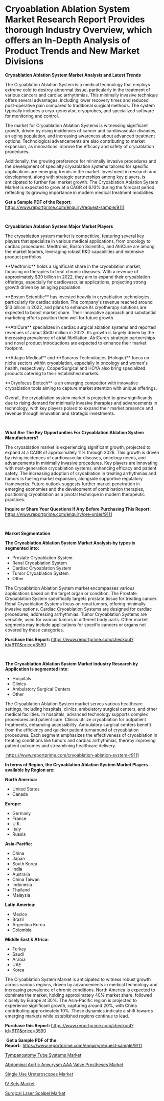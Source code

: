 <p><h1>Cryoablation Ablation System Market Research Report Provides thorough Industry Overview, which offers an In-Depth Analysis of Product Trends and New Market Divisions</h1></p><p><strong>Cryoablation Ablation System Market Analysis and Latest Trends</strong></p>
<p><p>The Cryoablation Ablation System is a medical technology that employs extreme cold to destroy abnormal tissue, particularly in the treatment of various cancers and cardiac arrhythmias. This minimally invasive technique offers several advantages, including lower recovery times and reduced post-operative pain compared to traditional surgical methods. The system typically includes a cryo-generator, cryoprobes, and specialized software for monitoring and control.</p><p>The market for Cryoablation Ablation Systems is witnessing significant growth, driven by rising incidences of cancer and cardiovascular diseases, an aging population, and increasing awareness about advanced treatment options. Technological advancements are also contributing to market expansion, as innovations improve the efficacy and safety of cryoablation procedures. </p><p>Additionally, the growing preference for minimally invasive procedures and the development of specialty cryoablation systems tailored for specific applications are emerging trends in the market. Investment in research and development, along with strategic partnerships among key players, is anticipated to further fuel market growth. The Cryoablation Ablation System Market is expected to grow at a CAGR of 6.10% during the forecast period, reflecting its growing importance in modern medical treatment modalities.</p></p>
<p><strong>Get a Sample PDF of the Report:&nbsp;</strong> <a href="https://www.reportprime.com/enquiry/request-sample/9111?utm_campaign=1080&utm_medium=2&utm_source=Github&utm_content=ia&utm_term=20032025&utm_id=cryoablation-ablation-system">https://www.reportprime.com/enquiry/request-sample/9111</a></p>
<p>&nbsp;</p>
<p><strong>Cryoablation Ablation System Major Market Players</strong></p>
<p><p>The cryoablation system market is competitive, featuring several key players that specialize in various medical applications, from oncology to cardiac procedures. Medtronic, Boston Scientific, and AtriCure are among the market leaders, leveraging robust R&D capabilities and extensive product portfolios.</p><p>**Medtronic** holds a significant share in the cryoablation market, focusing on therapies to treat chronic diseases. With a revenue of approximately $30 billion in 2022, they aim to expand their cryoablation offerings, especially for cardiovascular applications, projecting strong growth driven by an aging population.</p><p>**Boston Scientific** has invested heavily in cryoablation technologies, particularly for cardiac ablation. The company's revenue reached around $13 billion in 2022, and plans to enhance its cryotherapy solutions are expected to boost market share. Their innovative approach and substantial marketing efforts position them well for future growth.</p><p>**AtriCure** specializes in cardiac surgical ablation systems and reported revenues of about $500 million in 2022. Its growth is largely driven by the increasing prevalence of atrial fibrillation. AtriCure’s strategic partnerships and novel product introductions are expected to enhance their market footprint.</p><p>**Adagio Medical** and **Sanarus Technologies (Hologic)** focus on niche sectors within cryoablation, especially in oncology and women's health, respectively. CooperSurgical and HOYA also bring specialized products catering to their established markets.</p><p>**Cryofocus Biotech** is an emerging competitor with innovative cryoablation tools aiming to capture market attention with unique offerings. </p><p>Overall, the cryoablation system market is projected to grow significantly due to rising demand for minimally invasive therapies and advancements in technology, with key players poised to expand their market presence and revenue through innovation and strategic investments.</p></p>
<p>&nbsp;</p>
<p><strong>What Are The Key Opportunities For Cryoablation Ablation System Manufacturers?</strong></p>
<p><p>The cryoablation market is experiencing significant growth, projected to expand at a CAGR of approximately 11% through 2028. This growth is driven by rising incidences of cardiovascular diseases, oncology needs, and advancements in minimally invasive procedures. Key players are innovating with next-generation cryoablation systems, enhancing efficacy and patient safety. The increasing adoption of cryoablation in treating arrhythmias and tumors is fueling market expansion, alongside supportive regulatory frameworks. Future outlook suggests further market penetration in emerging economies and the development of combination therapies, positioning cryoablation as a pivotal technique in modern therapeutic practices.</p></p>
<p><strong>Inquire or Share Your Questions If Any Before Purchasing This Report:</strong> <a href="https://www.reportprime.com/enquiry/pre-order/9111?utm_campaign=1080&utm_medium=2&utm_source=Github&utm_content=ia&utm_term=20032025&utm_id=cryoablation-ablation-system">https://www.reportprime.com/enquiry/pre-order/9111</a></p>
<p>&nbsp;</p>
<p><strong>Market Segmentation</strong></p>
<p><strong>The Cryoablation Ablation System Market Analysis by types is segmented into:</strong></p>
<p><ul><li>Prostate Cryoablation System</li><li>Renal Cryoablation System</li><li>Cardiac Cryoablation System</li><li>Tumor Cryoablation System</li><li>Other</li></ul></p>
<p><p>The Cryoablation Ablation System market encompasses various applications based on the target organ or condition. The Prostate Cryoablation System specifically targets prostate tissue for treating cancer. Renal Cryoablation Systems focus on renal tumors, offering minimally invasive options. Cardiac Cryoablation Systems are designed for cardiac procedures, addressing arrhythmias. Tumor Cryoablation Systems are versatile, used for various tumors in different body parts. Other market segments may include applications for specific cancers or organs not covered by these categories.</p></p>
<p><strong>Purchase this Report:&nbsp;</strong><a href="https://www.reportprime.com/checkout?id=9111&price=3590&utm_campaign=1080&utm_medium=2&utm_source=Github&utm_content=ia&utm_term=20032025&utm_id=cryoablation-ablation-system">https://www.reportprime.com/checkout?id=9111&price=3590</a></p>
<p>&nbsp;</p>
<p><strong>The Cryoablation Ablation System Market Industry Research by Application is segmented into:</strong></p>
<p><ul><li>Hospitals</li><li>Clinics</li><li>Ambulatory Surgical Centers</li><li>Other</li></ul></p>
<p><p>The Cryoablation Ablation System market serves various healthcare settings, including hospitals, clinics, ambulatory surgical centers, and other medical facilities. In hospitals, advanced technology supports complex procedures and patient care. Clinics utilize cryoablation for outpatient treatments, enhancing accessibility. Ambulatory surgical centers benefit from the efficiency and quicker patient turnaround of cryoablation procedures. Each segment emphasizes the effectiveness of cryoablation in treating conditions like tumors and cardiac arrhythmias, thereby improving patient outcomes and streamlining healthcare delivery.</p></p>
<p><a href="https://www.reportprime.com/cryoablation-ablation-system-r9111?utm_campaign=1080&utm_medium=2&utm_source=Github&utm_content=ia&utm_term=20032025&utm_id=cryoablation-ablation-system">&nbsp;https://www.reportprime.com/cryoablation-ablation-system-r9111</a></p>
<p><strong>In terms of Region, the Cryoablation Ablation System Market Players available by Region are:</strong></p>
<p>
    <p> <strong> North America: </strong>
        <ul>
            <li>United States</li>
            <li>Canada</li>
        </ul>
        </p> 
    <p> <strong> Europe: </strong>
        <ul>
            <li>Germany</li>
            <li>France</li>
            <li>U.K.</li>
            <li>Italy</li>
            <li>Russia</li>
        </ul>
        </p> 
    <p> <strong> Asia-Pacific: </strong>
        <ul>
            <li>China</li>
            <li>Japan</li>
            <li>South Korea</li>
            <li>India</li>
            <li>Australia</li>
            <li>China Taiwan</li>
            <li>Indonesia</li>
            <li>Thailand</li>
            <li>Malaysia</li>
        </ul>
        </p> 
    <p> <strong> Latin America: </strong>
        <ul>
            <li>Mexico</li>
            <li>Brazil</li>
            <li>Argentina Korea</li>
            <li>Colombia</li>
        </ul>
        </p> 
    <p> <strong> Middle East & Africa: </strong>
        <ul>
            <li>Turkey</li>
            <li>Saudi</li>
            <li>Arabia</li>
            <li>UAE</li>
            <li>Korea</li>
        </ul>
    </p>
    </p>
<p><p>The Cryoablation System Market is anticipated to witness robust growth across various regions, driven by advancements in medical technology and increasing prevalence of chronic conditions. North America is expected to dominate the market, holding approximately 40% market share, followed closely by Europe at 30%. The Asia-Pacific region is projected to experience significant growth, capturing around 20%, with China contributing approximately 10%. These dynamics indicate a shift towards emerging markets while established regions continue to lead.</p></p>
<p><strong>Purchase this Report: </strong><a href="https://www.reportprime.com/checkout?id=9111&price=3590&utm_campaign=1080&utm_medium=2&utm_source=Github&utm_content=ia&utm_term=20032025&utm_id=cryoablation-ablation-system">https://www.reportprime.com/checkout?id=9111&price=3590</a></p>
<p>&nbsp;<strong>Get a Sample PDF of the Report:&nbsp;&nbsp;</strong><a href="https://www.reportprime.com/enquiry/request-sample/9111?utm_campaign=1080&utm_medium=2&utm_source=Github&utm_content=ia&utm_term=20032025&utm_id=cryoablation-ablation-system">https://www.reportprime.com/enquiry/request-sample/9111</a></p>
<p><strong></strong></p>
<p><p><a href="https://github.com/atawanyeze/Market-Research-Report-List-1/blob/main/tympanostomy-tube-systems-market.md?utm_campaign=1080&utm_medium=2&utm_source=Github&utm_content=ia&utm_term=20032025&utm_id=cryoablation-ablation-system">Tympanostomy Tube Systems Market</a></p><p><a href="https://github.com/pezezlarue7h/Market-Research-Report-List-1/blob/main/abdominal-aortic-aneurysm-aaa-valve-prostheses-market.md?utm_campaign=1080&utm_medium=2&utm_source=Github&utm_content=ia&utm_term=20032025&utm_id=cryoablation-ablation-system">Abdominal Aortic Aneurysm AAA Valve Prostheses Market</a></p><p><a href="https://github.com/rueffmuoloqw/Market-Research-Report-List-1/blob/main/single-use-ureteroscopes-market.md?utm_campaign=1080&utm_medium=2&utm_source=Github&utm_content=ia&utm_term=20032025&utm_id=cryoablation-ablation-system">Single Use Ureteroscopes Market</a></p><p><a href="https://github.com/onutsheinz/Market-Research-Report-List-1/blob/main/iv-sets-market.md?utm_campaign=1080&utm_medium=2&utm_source=Github&utm_content=ia&utm_term=20032025&utm_id=cryoablation-ablation-system">IV Sets Market</a></p><p><a href="https://github.com/lazloklitz2e/Market-Research-Report-List-1/blob/main/surgical-laser-scalpel-market.md?utm_campaign=1080&utm_medium=2&utm_source=Github&utm_content=ia&utm_term=20032025&utm_id=cryoablation-ablation-system">Surgical Laser Scalpel Market</a></p></p>